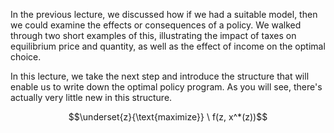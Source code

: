 In the previous lecture, we discussed how if we had a suitable model, then we could examine the effects or consequences of a policy. We walked through two short examples of this, illustrating the impact of taxes on equilibrium price and quantity, as well as the effect of income on the optimal choice. 

In this lecture, we take the next step and introduce the structure that will enable us to write down the optimal policy program. As you will see, there's actually very little new in this structure. 

$$\underset{z}{\text{maximize}} \ f(z, x^*(z))$$
